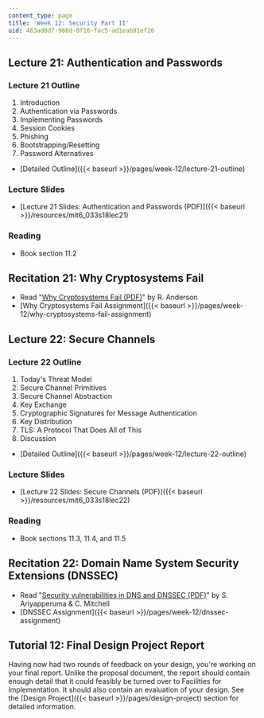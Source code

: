 ```yaml
---
content_type: page
title: 'Week 12: Security Part II'
uid: 463ad0d7-960d-0f16-fac5-ad1eab91ef20
---
```


Lecture 21: Authentication and Passwords
----------------------------------------

### Lecture 21 Outline

1.  Introduction
2.  Authentication via Passwords
3.  Implementing Passwords
4.  Session Cookies
5.  Phishing
6.  Bootstrapping/Resetting
7.  Password Alternatives

*   [Detailed Outline]({{< baseurl >}}/pages/week-12/lecture-21-outline)

### Lecture Slides

*   [Lecture 21 Slides: Authentication and Passwords (PDF)]({{< baseurl >}}/resources/mit6_033s18lec21)

### Reading

*   Book section 11.2

Recitation 21: Why Cryptosystems Fail
-------------------------------------

*   Read "[Why Cryptosystems Fail (PDF)](https://www.cl.cam.ac.uk/~rja14/Papers/wcf.pdf)" by R. Anderson
*   [Why Cryptosystems Fail Assignment]({{< baseurl >}}/pages/week-12/why-cryptosystems-fail-assignment)

Lecture 22: Secure Channels
---------------------------

### Lecture 22 Outline

1.  Today's Threat Model
2.  Secure Channel Primitives
3.  Secure Channel Abstraction
4.  Key Exchange
5.  Cryptographic Signatures for Message Authentication
6.  Key Distribution
7.  TLS: A Protocol That Does All of This
8.  Discussion

*   [Detailed Outline]({{< baseurl >}}/pages/week-12/lecture-22-outline)

### Lecture Slides

*   [Lecture 22 Slides: Secure Channels (PDF)]({{< baseurl >}}/resources/mit6_033s18lec22)

### Reading

*   Book sections 11.3, 11.4, and 11.5

Recitation 22: Domain Name System Security Extensions (DNSSEC)
--------------------------------------------------------------

*   Read "[Security vulnerabilities in DNS and DNSSEC (PDF)](http://www.chrismitchell.net/svidad.pdf)" by S. Ariyapperuma & C. Mitchell
*   [DNSSEC Assignment]({{< baseurl >}}/pages/week-12/dnssec-assignment)

Tutorial 12: Final Design Project Report
----------------------------------------

Having now had two rounds of feedback on your design, you're working on your final report. Unlike the proposal document, the report should contain enough detail that it could feasibly be turned over to Facilities for implementation. It should also contain an evaluation of your design. See the [Design Project]({{< baseurl >}}/pages/design-project) section for detailed information.